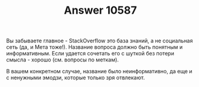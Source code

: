 ﻿---
title: "Answer 10587"
se.owner.user_id: 177188
se.owner.display_name: "Kromster"
se.owner.link: "https://ru.meta.stackoverflow.com/users/177188/kromster"
se.answer_id: 10587
se.question_id: 10584
se.post_type: answer
se.score: 2
se.is_accepted: False
---
<p>Вы забываете главное - StackOverflow это база знаний, а не социальная сеть (да, и Мета тоже!). Название вопроса должно быть понятным и информативным. Если удается сочетать его с шуткой без потери смысла - хорошо (см. вопросы по меткам).</p>
<p>В вашем конкретном случае, название было неинформативно, да еще и с ненужными эмодзи, которые только зря отвлекают.</p>
